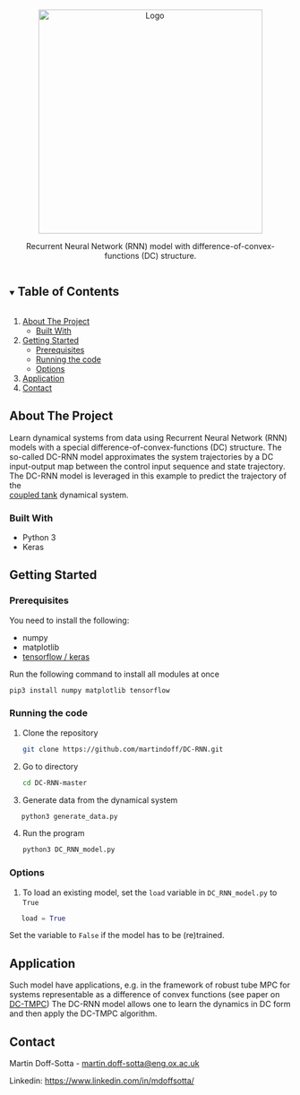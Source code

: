 <!-- PROJECT LOGO -->
<br />
<p align="center">
   <img src="https://github.com/martindoff/DC-RNN/RNN0.eps" alt="Logo" width="400" height="400">
  <p align="center">
   Recurrent Neural Network (RNN) model with difference-of-convex-functions (DC) structure. 
    <br />  
  </p>
</p>



<!-- TABLE OF CONTENTS -->
<details open="open">
  <summary><h2 style="display: inline-block">Table of Contents</h2></summary>
  <ol>
    <li>
      <a href="#about-the-project">About The Project</a>
      <ul>
        <li><a href="#built-with">Built With</a></li>
      </ul>
    </li>
    <li>
      <a href="#getting-started">Getting Started</a>
      <ul>
        <li><a href="#prerequisites">Prerequisites</a></li>
        <li><a href="#installation">Running the code</a></li>
        <li><a href="#options">Options</a></li>
      </ul>
    </li>
    <li><a href="#application">Application</a></li>
    <li><a href="#contact">Contact</a></li>
  </ol>
</details>



<!-- ABOUT THE PROJECT -->
## About The Project

Learn dynamical systems from data using Recurrent Neural Network (RNN) models with a special 
difference-of-convex-functions (DC) structure. The so-called DC-RNN model approximates the
system trajectories by a DC input-output map between the control input sequence and state trajectory.
The DC-RNN model is leveraged in this example to predict the trajectory of the  
[coupled tank](https://ora.ox.ac.uk/objects/uuid:a3a0130b-5387-44b3-97ae-1c9795b91a42/download_file?safe_filename=Doff-Sotta_and_Cannon_2022_Difference_of_convex.pdf&file_format=application%2Fpdf&type_of_work=Conference+item)
dynamical system.  

### Built With

* Python 3
* Keras



<!-- GETTING STARTED -->
## Getting Started


### Prerequisites

You need to install the following:
* numpy
* matplotlib
* [tensorflow / keras](https://keras.io/getting_started/)

Run the following command to install all modules at once

   ```sh
   pip3 install numpy matplotlib tensorflow
   ```

### Running the code

1. Clone the repository
   ```sh
   git clone https://github.com/martindoff/DC-RNN.git
   ```
2. Go to directory 
   ```sh
   cd DC-RNN-master
   ```
3. Generate data from the dynamical system
```python
   python3 generate_data.py
   ``` 
4. Run the program
   ```python
   python3 DC_RNN_model.py
   ```
### Options 
   
1. To load an existing model, set the `load` variable in `DC_RNN_model.py` to `True`
```python
   load = True
   ``` 
   
   Set the variable to `False` if the model has to be (re)trained. 


## Application

Such model have applications, e.g. in the framework of robust tube MPC
for systems representable as a difference of convex functions (see paper on [DC-TMPC](https://ora.ox.ac.uk/objects/uuid:a3a0130b-5387-44b3-97ae-1c9795b91a42/download_file?safe_filename=Doff-Sotta_and_Cannon_2022_Difference_of_convex.pdf&file_format=application%2Fpdf&type_of_work=Conference+item)) 
The DC-RNN model allows one to learn the dynamics in DC form and then apply the DC-TMPC algorithm.

<!-- CONTACT -->
## Contact

Martin Doff-Sotta - martin.doff-sotta@eng.ox.ac.uk

Linkedin: https://www.linkedin.com/in/mdoffsotta/



<!-- MARKDOWN LINKS & IMAGES -->
<!-- https://www.markdownguide.org/basic-syntax/#reference-style-links -->
[contributors-shield]: https://img.shields.io/github/contributors/github_username/repo.svg?style=for-the-badge
[contributors-url]: https://github.com/github_username/repo/graphs/contributors
[forks-shield]: https://img.shields.io/github/forks/github_username/repo.svg?style=for-the-badge
[forks-url]: https://github.com/github_username/repo/network/members
[stars-shield]: https://img.shields.io/github/stars/github_username/repo.svg?style=for-the-badge
[stars-url]: https://github.com/github_username/repo/stargazers
[issues-shield]: https://img.shields.io/github/issues/github_username/repo.svg?style=for-the-badge
[issues-url]: https://github.com/github_username/repo/issues
[license-shield]: https://img.shields.io/github/license/github_username/repo.svg?style=for-the-badge
[license-url]: https://github.com/github_username/repo/blob/master/LICENSE.txt
[linkedin-shield]: https://img.shields.io/badge/-LinkedIn-black.svg?style=for-the-badge&logo=linkedin&colorB=555
[linkedin-url]: https://linkedin.com/in/github_username
